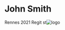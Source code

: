 # John Smith 
Rennes 2021
Regit st![logo](https://intranet.univ-rennes2.fr/sites/default/files/resize/UHB/SERVICE-COMMUNICATION/logor2-noir-150x147.png)
